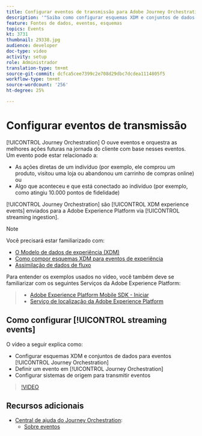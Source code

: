 ```yaml
---
title: Configurar eventos de transmissão para Adobe Journey Orchestration
description: '"Saiba como configurar esquemas XDM e conjuntos de dados para eventos do Journey Orchestration, definir um evento no Journey Orchestration e configurar sistemas de origem para transmitir eventos"'
feature: Fontes de dados, eventos, esquemas
topics: Events
kt: 3731
thumbnail: 29338.jpg
audience: developer
doc-type: video
activity: setup
role: Administrador
translation-type: tm+mt
source-git-commit: dcfca5cee7399c2e708d29dbc7dcdea1114805f5
workflow-type: tm+mt
source-wordcount: '256'
ht-degree: 25%

---
```



# Configurar eventos de transmissão

[!UICONTROL Journey Orchestration] O ouve eventos e orquestra as melhores ações futuras na jornada do cliente com base nesses eventos. Um evento pode estar relacionado a:

* As ações diretas de um indivíduo (por exemplo, ele comprou um produto, visitou uma loja ou abandonou um carrinho de compras online) ou
* Algo que aconteceu e que está conectado ao indivíduo (por exemplo, como atingiu 10.000 pontos de fidelidade)

[!UICONTROL Journey Orchestration] são  [!UICONTROL XDM experience events] enviados para a Adobe Experience Platform via  [!UICONTROL streaming ingestion].

>[!NOTE]
>
>Você precisará estar familiarizado com:
>
>* [O Modelo de dados de experiência (XDM)](https://docs.adobe.com/content/help/pt-BR/platform-learn/tutorials/schemas/understanding-the-xdm-system-and-experience-data-model.html)
>* [Como compor esquemas XDM para eventos de experiência](https://docs.adobe.com/content/help/pt-BR/platform-learn/tutorials/schemas/create-your-first-schema-with-out-of-the-box-components.html)
>* [Assimilação de dados de fluxo](https://docs.adobe.com/content/help/en/platform-learn/tutorials/data-ingestion/understanding-streaming-ingestion.html)
>
>
Para entender os exemplos usados no vídeo, você também deve se familiarizar com os seguintes Serviços da Adobe Experience Platform:
>
>* [Adobe Experience Platform Mobile SDK - Iniciar](https://docs.adobe.com/content/help/pt-BR/core-services-learn/tutorials/launch-mobile/understanding-the-mobile-sdks.html)
>* [Serviço de localização da Adobe Experience Platform](https://docs.adobe.com/content/help/pt-BR/places/using/home.html)


## Como configurar [!UICONTROL streaming events]

O vídeo a seguir explica como:

* Configurar esquemas XDM e conjuntos de dados para eventos [!UICONTROL Journey Orchestration]
* Definir um evento em [!UICONTROL Journey Orchestration]
* Configurar sistemas de origem para transmitir eventos

>[!VIDEO](https://video.tv.adobe.com/v/29338?quality=12)

## Recursos adicionais

* [Central de ajuda do Journey Orchestration](https://docs.adobe.com/content/help/pt-BR/journeys/using/journey-orchestration-home.html):
   * [Sobre eventos](https://docs.adobe.com/content/help/en/journeys/using/events-journeys/about-events.html)
